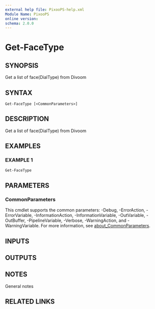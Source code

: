 ```yaml
---
external help file: PixooPS-help.xml
Module Name: PixooPS
online version:
schema: 2.0.0
---
```


# Get-FaceType

## SYNOPSIS

Get a list of face(DialType) from Divoom

## SYNTAX

```
Get-FaceType [<CommonParameters>]
```

## DESCRIPTION

Get a list of face(DialType) from Divoom

## EXAMPLES

### EXAMPLE 1

```powershell
Get-FaceType
```

## PARAMETERS

### CommonParameters
This cmdlet supports the common parameters: -Debug, -ErrorAction, -ErrorVariable, -InformationAction, -InformationVariable, -OutVariable, -OutBuffer, -PipelineVariable, -Verbose, -WarningAction, and -WarningVariable. For more information, see [about_CommonParameters](http://go.microsoft.com/fwlink/?LinkID=113216).

## INPUTS

## OUTPUTS

## NOTES

General notes

## RELATED LINKS
